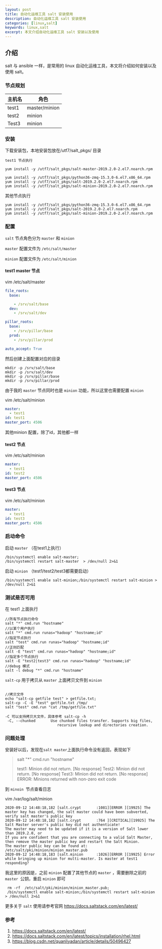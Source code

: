 ```yaml
---
layout: post
title: 自动化运维工具 salt 安装使用
description: 自动化运维工具 salt 安装使用
categories: [linux,salt]
keywords: linux,salt
excerpt: 本文介绍自动化运维工具 salt 安装以及使用
---
```




## 介绍

salt 与 ansible 一样，是常用的 linux 自动化运维工具，本文将介绍如何安装以及使用 salt。



### 节点规划

| 主机名 | 角色          |
| ------ | ------------- |
| test1  | master/minion |
| test2  | minion        |
| Test3  | minion        |



### 安装

下载安装包，本地安装包放在/utf7/salt_pkgs/ 目录

```shell
test1 节点执行

yum install -y /utf7/salt_pkgs/salt-master-2019.2.0-2.el7.noarch.rpm

yum install -y /utf7/salt_pkgs/python36-zmq-15.3.0-6.el7.x86_64.rpm
yum install -y /utf7/salt_pkgs/salt-2019.2.0-2.el7.noarch.rpm
yum install -y /utf7/salt_pkgs/salt-minion-2019.2.0-2.el7.noarch.rpm
```

其他节点执行

```shell
yum install -y /utf7/salt_pkgs/python36-zmq-15.3.0-6.el7.x86_64.rpm
yum install -y /utf7/salt_pkgs/salt-2019.2.0-2.el7.noarch.rpm
yum install -y /utf7/salt_pkgs/salt-minion-2019.2.0-2.el7.noarch.rpm
```



### 配置

`salt` 节点角色分为 `master` 和 `minion`

`master` 配置文件为 `/etc/salt/master`

`minion` 配置文件为 `/etc/salt/minion`

#### test1 master 节点

vim /etc/salt/master

```yaml
file_roots:
  base:

    - /srv/salt/base
  dev:
    - /srv/salt/dev

pillar_roots:
  base:
    - /srv/pillar/base
  prod:
    - /srv/pillar/prod

auto_accept: True
```

然后创建上面配置对应的目录

```shell
mkdir -p /srv/salt/base
mkdir -p /srv/salt/dev
mkdir -p /srv/pillar/base
mkdir -p /srv/pillar/prod
```



由于我的  `master` 节点同时也是 `minion` 功能，所以这里也需要配置 `minion`

vim /etc/salt/minion

```yaml
master:
  - test1
id: test1
master_port: 4506
```



其他minion 配置，除了id，其他都一样

#### test2 节点

vim /etc/salt/minion

```yaml
master:
  - test1
id: test2
master_port: 4506
```

#### test3 节点

vim /etc/salt/minion

```yaml
master:
  - test1
id: test3
master_port: 4506
```





### 启动命令

启动 `master`  （在test1上执行）

```shell
/bin/systemctl enable salt-master;
/bin/systemctl restart salt-master  > /dev/null 2>&1
```

启动 `minion` （test1/test2/test3都需要启动）

```shell
/bin/systemctl enable salt-minion;/bin/systemctl restart salt-minion > /dev/null 2>&1
```



### 测试是否可用

在 test1 上面执行

```shell
//所有节点执行命令
salt "*" cmd.run "hostname"
//以某个用户执行
salt "*" cmd.run runas="hadoop" "hostname;id"
//指定节点执行
salt "test" cmd.run runas="hadoop" "hostname;id"
//正则匹配
salt -E "test" cmd.run runas="hadoop" "hostname;id"
//指定多个节点执行
salt -E "test2|test3" cmd.run runas="hadoop" "hostname;id"
//debug 模式
salt -l debug "*" cmd.run "hostname"

```

`salt-cp` 用于拷贝从 `master` 上面拷贝文件到 `minion`



```shell

//拷贝文件
echo "salt-cp getfile test" > getfile.txt;
salt-cp -C -E "test" getfile.txt /tmp/
salt "test" cmd.run "cat /tmp/getfile.txt"

-C 可以支持拷贝大文件，具体参考 salt-cp -h
 -C, --chunked       Use chunked files transfer. Supports big files,
                        recursive lookup and directories creation.
```



###  问题处理

安装好以后，发现在` salt master `上面执行命令没有返回，表现如下

>salt "*" cmd.run "hostname"
>
>test1:
>    Minion did not return. [No response]
>Test2:
>    Minion did not return. [No response]
>Test3:
>    Minion did not return. [No response]
>ERROR: Minions returned with non-zero exit code



到 `minoin `节点查看日志

vim  /var/log/salt/minion

```log
2020-09-12 14:48:18,182 [salt.crypt       :1081][ERROR ][19925] The master key has changed, the salt master could have been subverted, verify salt master's public key
2020-09-12 14:48:18,182 [salt.crypt       :764 ][CRITICAL][19925] The Salt Master server's public key did not authenticate!
The master may need to be updated if it is a version of Salt lower than 2019.2.0, or
If you are confident that you are connecting to a valid Salt Master, then remove the master public key and restart the Salt Minion.
The master public key can be found at:
/etc/salt/pki/minion/minion_master.pub
2020-09-12 14:48:18,183 [salt.minion      :1026][ERROR ][19925] Error while bringing up minion for multi-master. Is master at test1 responding?
```


我这里的原因是，之前 `minion` 配置了其他节点的 `master` ，需要删除之前的 `master `公钥，重启 `minion` 即可

```
 rm -rf  /etc/salt/pki/minion/minion_master.pub;
 /bin/systemctl enable salt-minion;/bin/systemctl restart salt-minion > /dev/null 2>&1
```



更多关于 `salt` 使用请参考官网 https://docs.saltstack.com/en/latest/





### 参考

1. https://docs.saltstack.com/en/latest/
2. https://docs.saltstack.com/en/latest/topics/installation/rhel.html
3. https://blog.csdn.net/quanliyadan/article/details/50496427